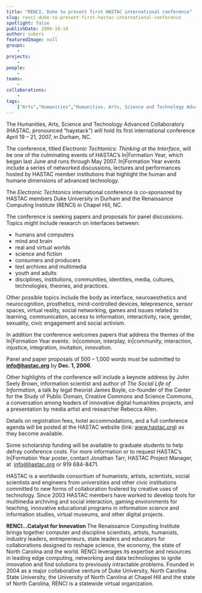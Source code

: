 ```yaml
---
title: "RENCI, Duke to present first HASTAC international conference"
slug: renci-duke-to-present-first-hastac-international-conference
spotlight: false
publishDate: 2006-10-18
author: subers
featuredImage: null
groups:
    - 
projects:
    - 
people:
    - 
teams: 
    - 
collaborations:
    - 
tags:
    ["Arts","Humanities","Humanities, Arts, Science and Technology Advanced Collaboratory (HASTAC)"]
---
```

The Humanities, Arts, Science and Technology Advanced Collaboratory (HASTAC, pronounced “haystack”) will hold its first international conference April 19 – 21, 2007, in Durham, NC.

The conference, titled <em>Electronic Techtonics: Thinking at the Interface</em>, will be one of the culminating events of HASTAC’s In|Formation Year, which began last June and runs through May 2007. In|Formation Year events include a series of networked discussions, lectures and performances hosted by HASTAC member institutions that highlight the human and humane dimensions of advanced technology. <!--more-->

The <em>Electronic Techtonics</em> international conference is co-sponsored by HASTAC members Duke University in Durham and the Renaissance Computing Institute (RENCI) in Chapel Hill, NC.

The conference is seeking papers and proposals for panel discussions. Topics might include research on interfaces between:
<ul type="disc">
	<li>humans and computers</li>
	<li>mind and brain</li>
	<li>real and virtual worlds</li>
	<li>science and fiction</li>
	<li>consumers and producers</li>
	<li>text archives and multimedia</li>
	<li>youth and adults</li>
	<li>disciplines, institutions, communities, identities, media, cultures,  technologies, theories, and practices.</li>
</ul>
Other possible topics include the body as interface, neuroaesthetics and neurocognition, prosthetics, mind-controlled devices, telepresence, sensor spaces, virtual reality, social networking, games and issues related to learning, communication, access to information, interactivity, race, gender, sexuality, civic engagement and social activism.

In addition the conference welcomes papers that address the themes of the In|Formation Year events:  in|common, interplay, in|community, interaction, injustice, integration, invitation, innovation.

Panel and paper proposals of 500 – 1,000 words must be submitted to <strong><a href="mailto:info@hastac.org">info@hastac.org</a></strong> by <strong>Dec. 1, 2006</strong>.

Other highlights of the conference will include a keynote address by John Seely Brown, information scientist and author of <em>The Social Life of Information</em>, a talk by legal theorist James Boyle, co-founder of the Center for the Study of Public Domain, Creative Commons and Science Commons, a conversation among leaders of innovative digital humanities projects, and a presentation by media artist and researcher Rebecca Allen.

Details on registration fees, hotel accommodations, and a full conference agenda will be posted at the HASTAC website (link: www.hastac.org) as they become available.

Some scholarship funding will be available to graduate students to help defray conference costs. For more information or to request HASTAC’s In|Formation Year poster, contact Jonathan Tarr, HASTAC Project Manager, at  info@hastac.org or 919 684-8471.

HASTAC is a worldwide consortium of humanists, artists, scientists, social scientists and engineers from universities and other civic institutions committed to new forms of collaboration fostered by creative uses of technology. Since 2003 HASTAC members have worked to develop tools for multimedia archiving and social interaction, gaming environments for teaching, innovative educational programs in information science and information studies, virtual museums, and other digital projects.

<strong> RENCI...Catalyst for Innovation </strong>
The Renaissance Computing Institute brings together computer and discipline scientists, artists, humanists, industry leaders, entrepreneurs, state leaders and educators for collaborations designed to reshape science, the economy, the state of North Carolina and the world. RENCI leverages its expertise and resources in leading edge computing, networking and data technologies to ignite innovation and find solutions to previously intractable problems. Founded in 2004 as a major collaborative venture of Duke University, North Carolina State University, the University of North Carolina at Chapel Hill and the state of North Carolina, RENCI is a statewide virtual organization.

